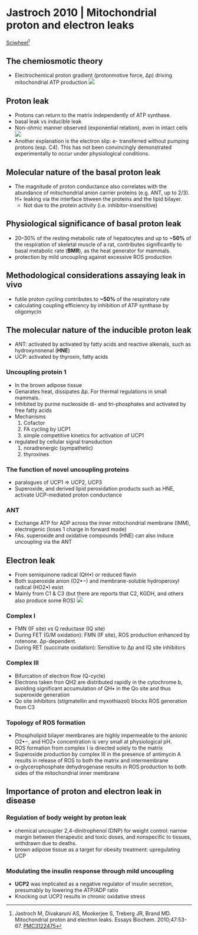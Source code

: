 # Jastroch 2010 | Mitochondrial proton and electron leaks


[Sciwheel](https://sciwheel.com/work/#/items/963740)[^Jastroch2010]

<!--more-->

## The chemiosmotic theory

* Electrochemical proton gradient (protonmotive force, Δp) driving mitochondrial ATP production
![](https://www.ncbi.nlm.nih.gov/pmc/articles/PMC3122475/bin/nihms300003f1.jpg)

## Proton leak
* Protons can return to the matrix independently of ATP synthase.
* basal leak vs inducible leak
* Non-ohmic manner observed (exponential relation), even in intact cells
![](https://www.ncbi.nlm.nih.gov/pmc/articles/PMC3122475/bin/nihms300003f2.jpg)
* Another explanation is the electron slip: e- transferred without pumping protons (esp. C4). This has not been convincingly demonstrated experimentally to occur under physiological conditions.

## Molecular nature of the basal proton leak
* The magnitude of proton conductance also correlates with the abundance of mitochondrial anion carrier proteins (e.g. ANT, up to 2/3). H+ leaking via the interface btween the proteins and the lipid bilayer.
    * Not due to the protein activity (i.e. inhibitor-insensitive)

## Physiological significance of basal proton leak
* 20–30% of the resting metabolic rate of hepatocytes and up to **~50%** of the respiration of skeletal muscle of a rat, contributes significantly to basal metabolic rate (**BMR**), as the heat generator for mammals.
* protection by mild uncoupling against excessive ROS production

## Methodological considerations assaying leak in vivo
* futile proton cycling contributes to **~50%** of the respiratory rate
* calculating coupling efficiency by inhibition of ATP synthase by oligomycin

## The molecular nature of the inducible proton leak
* ANT: activated by activated by fatty acids and reactive alkenals, such as hydroxynonenal (**HNE**)
* UCP: activated by thyroxin, fatty acids

### Uncoupling protein 1
* In the brown adipose tissue
* Genarates heat, dissipates Δp. For thermal regulations in small mammals.
* Inhibited by purine nucleoside di- and tri-phosphates and activated by free fatty acids
* Mechanisms
    1. Cofactor
    2. FA cycling by UCP1
    3. simple competitive kinetics for activation of UCP1
* regulated by cellular signal transduction
    1. noradrenergic (sympathetic)
    2. thyroxines

### The function of novel uncoupling proteins
* paralogues of UCP1 => UCP2, UCP3
* Superoxide, and derived lipid peroxidation products such as HNE, activate UCP-mediated proton conductance

### ANT
* Exchange ATP for ADP across the inner mitochondrial membrane (IMM), electrogenic (loses 1 charge in forward mode)
* FAs. superoxide and oxidative compounds (HNE) can also induce uncoupling via the ANT

## Electron leak
* From semiquinone radical (QH•) or reduced flavin
* Both superoxide anion (O2•−) and membrane-soluble hydroperoxyl radical (HO2•) exist
* Mainly from C1 & C3 (but there are reports that C2, KGDH, and others also produce some ROS)
![](https://www.ncbi.nlm.nih.gov/pmc/articles/PMC3122475/bin/nihms300003f3.jpg)

### Complex I
* FMN (IF site) vs Q reductase (IQ site)
* During FET (G/M oxidation): FMN (IF site), ROS production enhanced by rotenone. Δp-dependent.
* During RET (succinate oxidation): Sensitive to Δp and IQ site inhibitors

### Complex III
* Bifurcation of electron flow (Q-cycle)
* Electrons taken fron QH2 are distributed rapidly in the cytochrome b, avoiding significant accumulation of QH• in the Qo site and thus superoxide generation
* Qo site inhibitors (stigmatellin and myxothiazol) blocks ROS generation from C3

### Topology of ROS formation
* Phospholipid bilayer membranes are highly impermeable to the anionic O2•−, and HO2• concentration is very small at physiological pH.
* ROS formation from complex I is directed solely to the matrix
* Superoxide production by complex III in the presence of antimycin A results in release of ROS to both the matrix and intermembrane
* α-glycerophosphate dehydrogenase results in ROS production to both sides of the mitochondrial inner membrane

## Importance of proton and electron leak in disease

### Regulation of body weight by proton leak
* chemical uncoupler 2,4-dinitrophenol (DNP) for weight control: narrow margin between therapeutic and toxic doses, and nonspecific to tissues, withdrawn due to deaths.
* brown adipose tissue as a target for obesity treatment: upregulating UCP

### Modulating the insulin response through mild uncoupling
* **UCP2** was implicated as a negative regulator of insulin secretion, presumably by lowering the ATP/ADP ratio
* Knocking out UCP2 results in chronic oxidative stress

[^Jastroch2010]: Jastroch M, Divakaruni AS, Mookerjee S, Treberg JR, Brand MD. Mitochondrial proton and electron leaks. Essays Biochem. 2010;47:53-67. [PMC3122475](https://www.ncbi.nlm.nih.gov/pmc/articles/PMC3122475/)

